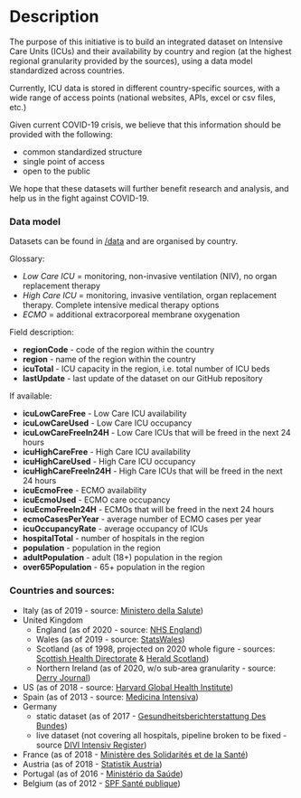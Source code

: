 # Description

The purpose of this initiative is to build an integrated dataset on Intensive Care Units (ICUs) and their availability by country and region (at the highest regional granularity provided by the sources), using a data model standardized across countries.

Currently, ICU data is stored in different country-specific sources, with a wide range of access points (national websites, APIs, excel or csv files, etc.)

Given current COVID-19 crisis, we believe that this information should be provided with the following: 
* common standardized structure
* single point of access
* open to the public 

We hope that these datasets will further benefit research and analysis, and help us in the fight against COVID-19.


### Data model

Datasets can be found in [/data](https://github.com/saccodd/intensive-care-unit-availability/tree/master/data) and are organised by country.

Glossary:
- *Low Care ICU* = monitoring, non-invasive ventilation (NIV), no organ replacement therapy
- *High Care ICU* = monitoring, invasive ventilation, organ replacement therapy. Complete intensive medical therapy options
- *ECMO* = additional extracorporeal membrane oxygenation

Field description:
* **regionCode** - code of the region within the country
* **region** - name of the region within the country
* **icuTotal** - ICU capacity in the region, i.e. total number of ICU beds
* **lastUpdate** - last update of the dataset on our GitHub repository

If available:
* **icuLowCareFree** - Low Care ICU availability
* **icuLowCareUsed** - Low Care ICU occupancy
* **icuLowCareFreeIn24H** - Low Care ICUs that will be freed in the next 24 hours
* **icuHighCareFree** - High Care ICU availability
* **icuHighCareUsed** - High Care ICU occupancy
* **icuHighCareFreeIn24H** - High Care ICUs that will be freed in the next 24 hours
* **icuEcmoFree** - ECMO availability
* **icuEcmoUsed** - ECMO care occupancy
* **icuEcmoFreeIn24H** - ECMOs that will be freed in the next 24 hours
* **ecmoCasesPerYear** - average number of ECMO cases per year
* **icuOccupancyRate** - average occupancy of ICUs
* **hospitalTotal** - number of hospitals in the region
* **population** - population in the region
* **adultPopulation** - adult (18+) population in the region
* **over65Population** - 65+ population in the region

### Countries and sources:
- Italy (as of 2019 - source: [Ministero della Salute](http://www.dati.salute.gov.it/dati/dettaglioDataset.jsp?menu=dati&idPag=96))
- United Kingdom
  - England (as of 2020 - source: [NHS England](https://www.england.nhs.uk/statistics/statistical-work-areas/critical-care-capacity/critical-care-bed-capacity-and-urgent-operations-cancelled-2019-20-data/))
  - Wales (as of 2019 - source: [StatsWales](https://statswales.gov.wales/Catalogue/Health-and-Social-Care/NHS-Hospital-Activity/NHS-Beds/nhsbeds-by-organisation-site))
  - Scotland (as of 1998, projected on 2020 whole figure - sources: [Scottish Health Directorate](https://www.sehd.scot.nhs.uk/publications/report.PDF) & [Herald Scotland](https://www.heraldscotland.com/news/18295827.coronavirus-scotland-needs-double-intensive-care-beds-says-freeman/))
  - Northern Ireland (as of 2020, w/o sub-area granularity - source: [Derry Journal](https://www.derryjournal.com/health/coronavirus-ni-all-100-critical-care-beds-northern-ireland-could-be-used-fight-covid-19-2048283))
- US (as of 2018 - source: [Harvard Global Health Institute](https://globalepidemics.org/our-data/hospital-capacity/))
- Spain (as of 2013 - source: [Medicina Intensiva](https://www.medintensiva.org/en-pdf-S2173572713000878))
- Germany 
  - static dataset (as of 2017 - [Gesundheitsberichterstattung Des Bundes](http://www.gbe-bund.de/oowa921-install/servlet/oowa/aw92/dboowasys921.xwdevkit/xwd_init?gbe.isgbetol/xs_start_neu/&p_aid=i&p_aid=17903021&nummer=841&p_sprache=D&p_indsp=-&p_aid=81784396))
  - live dataset (not covering all hospitals, pipeline broken to be fixed - source [DIVI Intensiv Register](https://www.intensivregister.de/#/intensivregister))
- France (as of 2018 - [Ministère des Solidarités et de la Santé](https://drees.solidarites-sante.gouv.fr/etudes-et-statistiques/publications/article/nombre-de-lits-de-reanimation-de-soins-intensifs-et-de-soins-continus-en-france))
- Austria (as of 2018 - [Statistik Austria](https://www.statistik.at/web_de/statistiken/menschen_und_gesellschaft/gesundheit/gesundheitsversorgung/einrichtungen_im_gesundheitswesen/index.html))
- Portugal (as of 2016 - [Ministério da Saúde](https://www.sns.gov.pt/wp-content/uploads/2016/05/Avalia%C3%A7%C3%A3o-nacional-da-situa%C3%A7%C3%A3o-das-unidades-de-cuidados-intensivos.pdf))
- Belgium (as of 2012 - [SPF Santé publique](https://www.health.belgium.be/sites/default/files/uploads/fields/fpshealth_theme_file/stathosp2015_feedbackfr.pdf))

